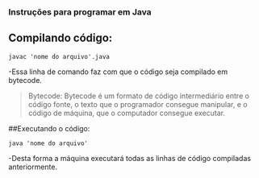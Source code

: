 ### Instruções para programar em Java
## Compilando código:
```
javac 'nome do arquivo'.java
```
-Essa linha de comando faz com que o código seja compilado em bytecode.
 >Bytecode: Bytecode é um formato de código intermediário entre o código fonte, o texto que o programador consegue manipular, e o código de máquina, que o computador consegue executar.

##Executando o código:

```
java 'nome do arquivo'
```
-Desta forma a máquina executará todas as linhas de código compiladas anteriormente.
